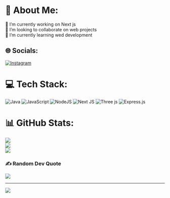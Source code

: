# 💫 About Me:
🔭 I’m currently working on Next js<br>👯 I’m looking to collaborate on web projects<br>🌱 I’m currently learning wed development<br>


## 🌐 Socials:
[![Instagram](https://img.shields.io/badge/Instagram-%23E4405F.svg?logo=Instagram&logoColor=white)](https://instagram.com/@ig_manideep) 

# 💻 Tech Stack:
![Java](https://img.shields.io/badge/java-%23ED8B00.svg?style=plastic&logo=openjdk&logoColor=white) ![JavaScript](https://img.shields.io/badge/javascript-%23323330.svg?style=plastic&logo=javascript&logoColor=%23F7DF1E) ![NodeJS](https://img.shields.io/badge/node.js-6DA55F?style=plastic&logo=node.js&logoColor=white) ![Next JS](https://img.shields.io/badge/Next-black?style=plastic&logo=next.js&logoColor=white) ![Three js](https://img.shields.io/badge/threejs-black?style=plastic&logo=three.js&logoColor=white) ![Express.js](https://img.shields.io/badge/express.js-%23404d59.svg?style=plastic&logo=express&logoColor=%2361DAFB)
# 📊 GitHub Stats:
![](https://github-readme-stats.vercel.app/api?username=Manideep711&theme=dark&hide_border=false&include_all_commits=false&count_private=false)<br/>
![](https://github-readme-streak-stats.herokuapp.com/?user=Manideep711&theme=dark&hide_border=false)<br/>
![](https://github-readme-stats.vercel.app/api/top-langs/?username=Manideep711&theme=dark&hide_border=false&include_all_commits=false&count_private=false&layout=compact)

### ✍️ Random Dev Quote
![](https://quotes-github-readme.vercel.app/api?type=horizontal&theme=dark)

---
[![](https://visitcount.itsvg.in/api?id=Manideep711&icon=0&color=0)](https://visitcount.itsvg.in)

<!-- Proudly created with GPRM ( https://gprm.itsvg.in ) -->
